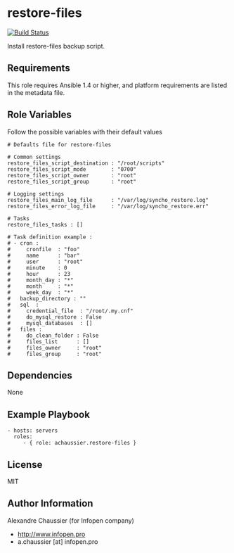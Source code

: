 restore-files
=============

[![Build Status](https://travis-ci.org/infOpen/ansible-role-restore-files.svg?branch=master)](https://travis-ci.org/infOpen/ansible-role-restore-files)

Install restore-files backup script.

Requirements
------------

This role requires Ansible 1.4 or higher, and platform requirements are listed
in the metadata file.

Role Variables
--------------

Follow the possible variables with their default values

    # Defaults file for restore-files

    # Common settings
    restore_files_script_destination : "/root/scripts"
    restore_files_script_mode        : "0700"
    restore_files_script_owner       : "root"
    restore_files_script_group       : "root"

    # Logging settings
    restore_files_main_log_file      : "/var/log/syncho_restore.log"
    restore_files_error_log_file     : "/var/log/syncho_restore.err"

    # Tasks
    restore_files_tasks : []

    # Task definition example :
    # - cron :
    #     cronfile  : "foo"
    #     name      : "bar"
    #     user      : "root"
    #     minute    : 0
    #     hour      : 23
    #     month_day : "*"
    #     month     : "*"
    #     week_day  : "*"
    #   backup_directory : ""
    #   sql  :
    #     credential_file  : "/root/.my.cnf"
    #     do_mysql_restore : False
    #     mysql_databases  : []
    #   files :
    #     do_clean_folder : False
    #     files_list      : []
    #     files_owner     : "root"
    #     files_group     : "root"


Dependencies
------------

None

Example Playbook
----------------

    - hosts: servers
      roles:
         - { role: achaussier.restore-files }

License
-------

MIT

Author Information
------------------

Alexandre Chaussier (for Infopen company)
- http://www.infopen.pro
- a.chaussier [at] infopen.pro

